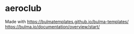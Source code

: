 # aeroclub


Made with https://bulmatemplates.github.io/bulma-templates/
https://bulma.io/documentation/overview/start/
